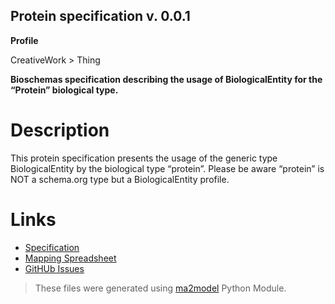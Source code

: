 ## Protein specification v. 0.0.1 

**Profile** 

CreativeWork > Thing

**Bioschemas specification describing the usage of BiologicalEntity for the “Protein” biological type.** 

# Description 
This protein specification presents the usage of the generic type BiologicalEntity by the biological type “protein”. Please be aware “protein” is NOT a schema.org type but a BiologicalEntity profile. 
# Links 
- [Specification](specification.html)
- [Mapping Spreadsheet](https://docs.google.com/spreadsheets/d/1QQH4AkzdwPT1Qt5OLmH5HosLpkFU7khwE4Ql9_Cb9ZQ/edit?usp=drivesdk)
- [GitHUb Issues](https://github.com/BioSchemas/bioschemas/labels/type%3A%20Protein)
> These files were generated using [ma2model](https://github.com/BioSchemas/map2model) Python Module.